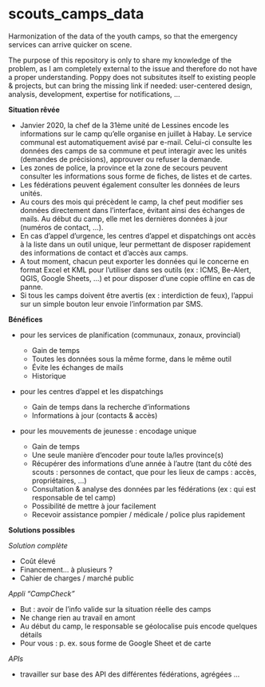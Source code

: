 # scouts_camps_data
Harmonization of the data of the youth camps, so that the emergency services can arrive quicker on scene.

The purpose of this repository is only to share my knowledge of the problem, as I am completely external to the issue and therefore do not have a proper understanding. Poppy does not subsitutes itself to existing people & projects, but can bring the missing link if needed: user-centered design, analysis, development, expertise for notifications, ... 

**Situation rêvée**

- Janvier 2020, la chef de la 31ème unité de Lessines encode les informations sur le camp qu’elle organise en juillet à Habay. Le service communal est automatiquement avisé par e-mail. Celui-ci consulte les données des camps de sa commune et peut interagir avec les unités (demandes de précisions), approuver ou refuser la demande.
- Les zones de police, la province et la zone de secours peuvent consulter les informations  sous forme de fiches, de listes et de cartes. 
- Les fédérations peuvent également consulter les données de leurs unités.
- Au cours des mois qui précèdent le camp, la chef peut modifier ses données directement dans l’interface, évitant ainsi des échanges de mails. Au début du camp, elle met les dernières données à jour (numéros de contact, …).
- En cas d’appel d’urgence, les centres d’appel et dispatchings ont accès à la liste dans un outil unique, leur permettant de disposer rapidement des informations de contact et d’accès aux camps.
- A tout moment, chacun peut exporter les données qui le concerne  en format Excel et KML pour l’utiliser dans ses outils (ex : ICMS, Be-Alert, QGIS, Google Sheets, …) et pour disposer d’une copie offline en cas de panne.
- Si tous les camps doivent être avertis (ex : interdiction de feux), l’appui sur un simple bouton leur envoie l’information par SMS.

**Bénéfices**
- pour les services de planification (communaux, zonaux, provincial)
  - Gain de temps
  - Toutes les données sous la même forme, dans le même outil
  - Évite les échanges de mails
  - Historique

- pour les centres d’appel et les dispatchings 
  - Gain de temps dans la recherche d’informations
  - Informations à jour (contacts & accès)

 - pour les mouvements de jeunesse : encodage unique
   - Gain de temps
   - Une seule manière d’encoder pour toute la/les province(s)
   - Récupérer des informations d’une année à l’autre (tant du côté des scouts : personnes de contact, que pour les lieux de camps : accès, propriétaires, …)
   - Consultation & analyse des données par les fédérations (ex : qui est responsable de tel camp)
   - Possibilité de mettre à jour facilement
   - Recevoir assistance pompier / médicale / police plus rapidement

**Solutions possibles**

*Solution complète*
 - Coût élevé
 - Financement… à plusieurs ?
 - Cahier de charges / marché public
  
*Appli “CampCheck”*
 - But : avoir de l’info valide sur la situation réelle des camps
 - Ne change rien au travail en amont
 - Au début du camp, le responsable se géolocalise puis encode quelques détails
 - Pour vous : p. ex. sous forme de Google Sheet et de carte

*APIs*
 - travailler sur base des API des différentes fédérations, agrégées
...
